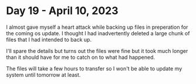 # Day 19 - April 10, 2023

I almost gave myself a heart attack while backing up files in preperation for the coming os update. I thought I had inadvertently deleted a large chunk of files that I had intended to back up.

I'll spare the details but turns out the files were fine but it took much longer than it should have for me to catch on to what had happened.

The files will take a few hours to transfer so I won't be able to update my system until tomorrow at least.
